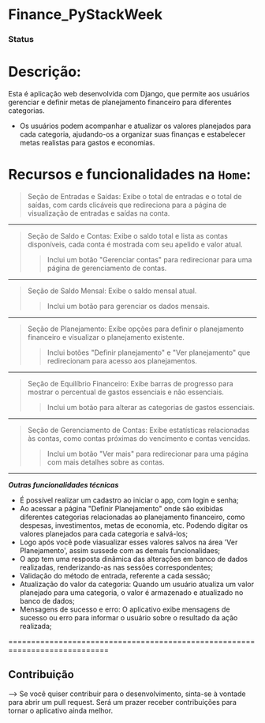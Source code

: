 # Finance_PyStackWeek

### Status

# Descrição:
Esta é aplicação web desenvolvida com Django, que permite aos usuários gerenciar e definir metas de planejamento financeiro para diferentes categorias. 
- Os usuários podem acompanhar e atualizar os valores planejados para cada categoria, ajudando-os a organizar suas finanças e estabelecer metas realistas para gastos e economias.

# Recursos e funcionalidades na `Home`:

>Seção de Entradas e Saídas:
>Exibe o total de entradas e o total de saídas, com cards clicáveis que redireciona para a página de visualização de entradas e saídas na conta.
-----------------------------------------------------------------------------------------------------------------------------------
>Seção de Saldo e Contas:
>Exibe o saldo total e lista as contas disponíveis, cada conta é mostrada com seu apelido e valor atual.
>> Inclui um botão "Gerenciar contas" para redirecionar para uma página de gerenciamento de contas.

-----------------------------------------------------------------------------------------------------------------------------------
>Seção de Saldo Mensal:
>Exibe o saldo mensal atual.
>>Inclui um botão para gerenciar os dados mensais.

-----------------------------------------------------------------------------------------------------------------------------------
>Seção de Planejamento:
>Exibe opções para definir o planejamento financeiro e visualizar o planejamento existente.
>>Inclui botões "Definir planejamento" e "Ver planejamento" que redirecionam para acesso aos planejamentos.

-----------------------------------------------------------------------------------------------------------------------------------
>Seção de Equilíbrio Financeiro:
>Exibe barras de progresso para mostrar o percentual de gastos essenciais e não essenciais.
>>Inclui um botão para alterar as categorias de gastos essenciais.

-----------------------------------------------------------------------------------------------------------------------------------
>Seção de Gerenciamento de Contas:
>Exibe estatísticas relacionadas às contas, como contas próximas do vencimento e contas vencidas.
>>Inclui um botão "Ver mais" para redirecionar para uma página com mais detalhes sobre as contas.

---------------------------------------------------------------------------------------------

_**Outras funcionalidades técnicas**_
- É possível realizar um cadastro ao iniciar o app, com login e senha;
- Ao acessar a página "Definir Planejamento" onde são exibidas diferentes categorias relacionadas ao planejamento financeiro, como despesas, investimentos, metas de economia, etc. Podendo digitar os valores planejados para cada categoria e salvá-los;
- Logo após você pode viasualizar esses valores salvos na área 'Ver Planejamento', assim sussede com as demais funcionalidaes;
- O app tem uma resposta dinâmica das alterações em banco de dados realizadas, renderizando-as nas sessões correspondentes;
- Validação do método de entrada, referente a cada sessão;
- Atualização do valor da categoria: Quando um usuário atualiza um valor planejado para uma categoria, o valor é armazenado e atualizado no banco de dados;
- Mensagens de sucesso e erro: O aplicativo exibe mensagens de sucesso ou erro para informar o usuário sobre o resultado da ação realizada;

============================================================================
## Contribuição
--> Se você quiser contribuir para o desenvolvimento, sinta-se à vontade para abrir um pull request. Será um prazer receber contribuições para tornar o aplicativo ainda melhor.

